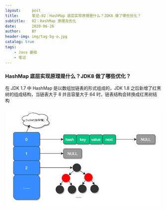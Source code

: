 ```yaml
---
layout:     post
title:      笔记-02：HashMap 底层实现原理是什么？JDK8 做了哪些优化？
subtitle:   02：HashMap 原理及优化
date:       2020-06-26
author:     BY
header-img: img/tag-bg-o.jpg
catalog: true
tags:
    - Java 基础
    - 笔记
---
```


### HashMap 底层实现原理是什么？JDK8 做了哪些优化？

在 JDK 1.7 中 HashMap 是以数组加链表的形式组成的，JDK 1.8 之后新增了红黑树的组成结构，当链表大于 8 并且容量大于 64 时，链表结构会转换成红黑树结构

![](img/hashMap_1.png)